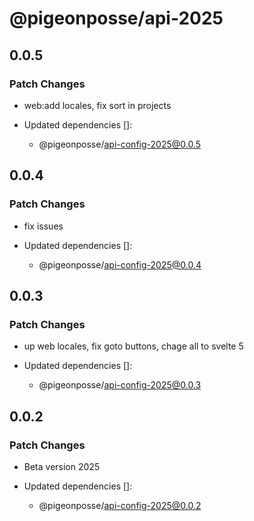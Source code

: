 # @pigeonposse/api-2025

## 0.0.5

### Patch Changes

- web:add locales, fix sort in projects

- Updated dependencies []:
  - @pigeonposse/api-config-2025@0.0.5

## 0.0.4

### Patch Changes

- fix issues

- Updated dependencies []:
  - @pigeonposse/api-config-2025@0.0.4

## 0.0.3

### Patch Changes

- up web locales, fix goto buttons, chage all to svelte 5

- Updated dependencies []:
  - @pigeonposse/api-config-2025@0.0.3

## 0.0.2

### Patch Changes

- Beta version 2025

- Updated dependencies []:
  - @pigeonposse/api-config-2025@0.0.2
